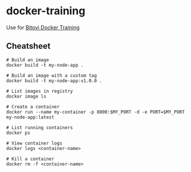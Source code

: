# docker-training

Use for [Bitovi Docker Training](https://www.bitovi.com/academy/learn-docker.html)

## Cheatsheet
```
# Build an image
docker build -t my-node-app .

# Build an image with a custom tag
docker build -t my-node-app:v1.0.0 .

# List images in registry
docker image ls

# Create a container
docker run --name my-container -p 8000:$MY_PORT -d -e PORT=$MY_PORT my-node-app:latest

# List running containers
docker ps

# View container logs
docker logs <container-name>

# Kill a container
docker rm -f <container-name>
```
